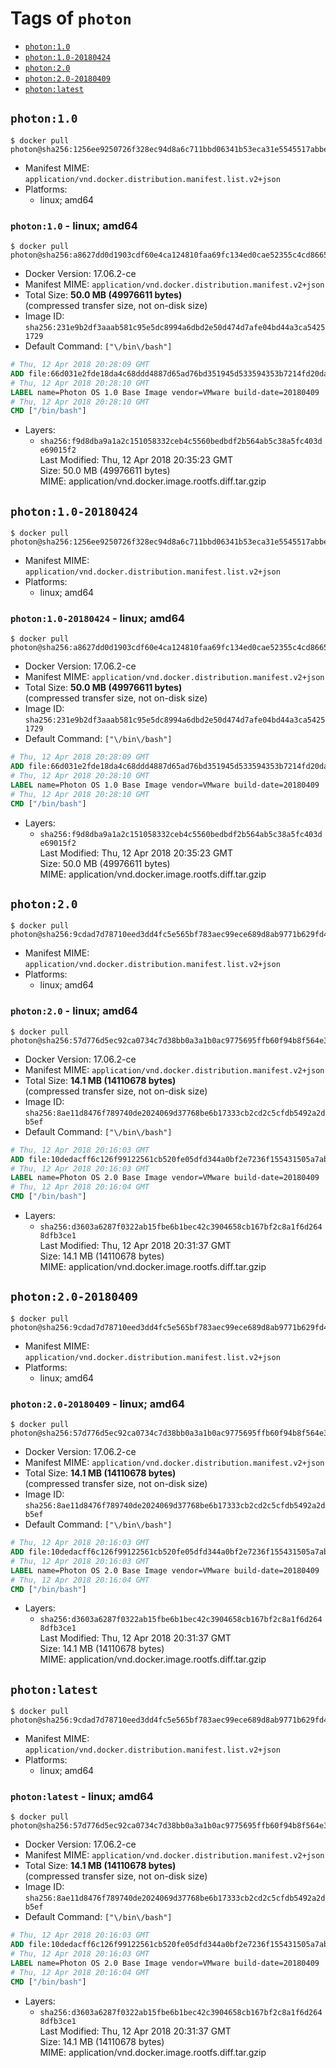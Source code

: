 <!-- THIS FILE IS GENERATED VIA './update-remote.sh' -->

# Tags of `photon`

-	[`photon:1.0`](#photon10)
-	[`photon:1.0-20180424`](#photon10-20180424)
-	[`photon:2.0`](#photon20)
-	[`photon:2.0-20180409`](#photon20-20180409)
-	[`photon:latest`](#photonlatest)

## `photon:1.0`

```console
$ docker pull photon@sha256:1256ee9250726f328ec94d8a6c711bbd06341b53eca31e5545517abbe6a154df
```

-	Manifest MIME: `application/vnd.docker.distribution.manifest.list.v2+json`
-	Platforms:
	-	linux; amd64

### `photon:1.0` - linux; amd64

```console
$ docker pull photon@sha256:a8627dd0d1903cdf60e4ca124810faa69fc134ed0cae52355c4cd866571459b4
```

-	Docker Version: 17.06.2-ce
-	Manifest MIME: `application/vnd.docker.distribution.manifest.v2+json`
-	Total Size: **50.0 MB (49976611 bytes)**  
	(compressed transfer size, not on-disk size)
-	Image ID: `sha256:231e9b2df3aaab581c95e5dc8994a6dbd2e50d474d7afe04bd44a3ca54251729`
-	Default Command: `["\/bin\/bash"]`

```dockerfile
# Thu, 12 Apr 2018 20:28:09 GMT
ADD file:66d031e2fde18da4c68ddd4887d65ad76bd351945d533594353b7214fd20da3f in / 
# Thu, 12 Apr 2018 20:28:10 GMT
LABEL name=Photon OS 1.0 Base Image vendor=VMware build-date=20180409
# Thu, 12 Apr 2018 20:28:10 GMT
CMD ["/bin/bash"]
```

-	Layers:
	-	`sha256:f9d8dba9a1a2c151058332ceb4c5560bedbdf2b564ab5c38a5fc403de69015f2`  
		Last Modified: Thu, 12 Apr 2018 20:35:23 GMT  
		Size: 50.0 MB (49976611 bytes)  
		MIME: application/vnd.docker.image.rootfs.diff.tar.gzip

## `photon:1.0-20180424`

```console
$ docker pull photon@sha256:1256ee9250726f328ec94d8a6c711bbd06341b53eca31e5545517abbe6a154df
```

-	Manifest MIME: `application/vnd.docker.distribution.manifest.list.v2+json`
-	Platforms:
	-	linux; amd64

### `photon:1.0-20180424` - linux; amd64

```console
$ docker pull photon@sha256:a8627dd0d1903cdf60e4ca124810faa69fc134ed0cae52355c4cd866571459b4
```

-	Docker Version: 17.06.2-ce
-	Manifest MIME: `application/vnd.docker.distribution.manifest.v2+json`
-	Total Size: **50.0 MB (49976611 bytes)**  
	(compressed transfer size, not on-disk size)
-	Image ID: `sha256:231e9b2df3aaab581c95e5dc8994a6dbd2e50d474d7afe04bd44a3ca54251729`
-	Default Command: `["\/bin\/bash"]`

```dockerfile
# Thu, 12 Apr 2018 20:28:09 GMT
ADD file:66d031e2fde18da4c68ddd4887d65ad76bd351945d533594353b7214fd20da3f in / 
# Thu, 12 Apr 2018 20:28:10 GMT
LABEL name=Photon OS 1.0 Base Image vendor=VMware build-date=20180409
# Thu, 12 Apr 2018 20:28:10 GMT
CMD ["/bin/bash"]
```

-	Layers:
	-	`sha256:f9d8dba9a1a2c151058332ceb4c5560bedbdf2b564ab5c38a5fc403de69015f2`  
		Last Modified: Thu, 12 Apr 2018 20:35:23 GMT  
		Size: 50.0 MB (49976611 bytes)  
		MIME: application/vnd.docker.image.rootfs.diff.tar.gzip

## `photon:2.0`

```console
$ docker pull photon@sha256:9cdad7d78710eed3dd4fc5e565bf783aec99ece689d8ab9771b629fd4e5d0ed1
```

-	Manifest MIME: `application/vnd.docker.distribution.manifest.list.v2+json`
-	Platforms:
	-	linux; amd64

### `photon:2.0` - linux; amd64

```console
$ docker pull photon@sha256:57d776d5ec92ca0734c7d38bb0a3a1b0ac9775695ffb60f94b8f564e3070a42d
```

-	Docker Version: 17.06.2-ce
-	Manifest MIME: `application/vnd.docker.distribution.manifest.v2+json`
-	Total Size: **14.1 MB (14110678 bytes)**  
	(compressed transfer size, not on-disk size)
-	Image ID: `sha256:8ae11d8476f789740de2024069d37768be6b17333cb2cd2c5cfdb5492a2db5ef`
-	Default Command: `["\/bin\/bash"]`

```dockerfile
# Thu, 12 Apr 2018 20:16:03 GMT
ADD file:10dedacff6c126f99122561cb520fe05dfd344a0bf2e7236f155431505a7aba6 in / 
# Thu, 12 Apr 2018 20:16:03 GMT
LABEL name=Photon OS 2.0 Base Image vendor=VMware build-date=20180409
# Thu, 12 Apr 2018 20:16:04 GMT
CMD ["/bin/bash"]
```

-	Layers:
	-	`sha256:d3603a6287f0322ab15fbe6b1bec42c3904658cb167bf2c8a1f6d2648dfb3ce1`  
		Last Modified: Thu, 12 Apr 2018 20:31:37 GMT  
		Size: 14.1 MB (14110678 bytes)  
		MIME: application/vnd.docker.image.rootfs.diff.tar.gzip

## `photon:2.0-20180409`

```console
$ docker pull photon@sha256:9cdad7d78710eed3dd4fc5e565bf783aec99ece689d8ab9771b629fd4e5d0ed1
```

-	Manifest MIME: `application/vnd.docker.distribution.manifest.list.v2+json`
-	Platforms:
	-	linux; amd64

### `photon:2.0-20180409` - linux; amd64

```console
$ docker pull photon@sha256:57d776d5ec92ca0734c7d38bb0a3a1b0ac9775695ffb60f94b8f564e3070a42d
```

-	Docker Version: 17.06.2-ce
-	Manifest MIME: `application/vnd.docker.distribution.manifest.v2+json`
-	Total Size: **14.1 MB (14110678 bytes)**  
	(compressed transfer size, not on-disk size)
-	Image ID: `sha256:8ae11d8476f789740de2024069d37768be6b17333cb2cd2c5cfdb5492a2db5ef`
-	Default Command: `["\/bin\/bash"]`

```dockerfile
# Thu, 12 Apr 2018 20:16:03 GMT
ADD file:10dedacff6c126f99122561cb520fe05dfd344a0bf2e7236f155431505a7aba6 in / 
# Thu, 12 Apr 2018 20:16:03 GMT
LABEL name=Photon OS 2.0 Base Image vendor=VMware build-date=20180409
# Thu, 12 Apr 2018 20:16:04 GMT
CMD ["/bin/bash"]
```

-	Layers:
	-	`sha256:d3603a6287f0322ab15fbe6b1bec42c3904658cb167bf2c8a1f6d2648dfb3ce1`  
		Last Modified: Thu, 12 Apr 2018 20:31:37 GMT  
		Size: 14.1 MB (14110678 bytes)  
		MIME: application/vnd.docker.image.rootfs.diff.tar.gzip

## `photon:latest`

```console
$ docker pull photon@sha256:9cdad7d78710eed3dd4fc5e565bf783aec99ece689d8ab9771b629fd4e5d0ed1
```

-	Manifest MIME: `application/vnd.docker.distribution.manifest.list.v2+json`
-	Platforms:
	-	linux; amd64

### `photon:latest` - linux; amd64

```console
$ docker pull photon@sha256:57d776d5ec92ca0734c7d38bb0a3a1b0ac9775695ffb60f94b8f564e3070a42d
```

-	Docker Version: 17.06.2-ce
-	Manifest MIME: `application/vnd.docker.distribution.manifest.v2+json`
-	Total Size: **14.1 MB (14110678 bytes)**  
	(compressed transfer size, not on-disk size)
-	Image ID: `sha256:8ae11d8476f789740de2024069d37768be6b17333cb2cd2c5cfdb5492a2db5ef`
-	Default Command: `["\/bin\/bash"]`

```dockerfile
# Thu, 12 Apr 2018 20:16:03 GMT
ADD file:10dedacff6c126f99122561cb520fe05dfd344a0bf2e7236f155431505a7aba6 in / 
# Thu, 12 Apr 2018 20:16:03 GMT
LABEL name=Photon OS 2.0 Base Image vendor=VMware build-date=20180409
# Thu, 12 Apr 2018 20:16:04 GMT
CMD ["/bin/bash"]
```

-	Layers:
	-	`sha256:d3603a6287f0322ab15fbe6b1bec42c3904658cb167bf2c8a1f6d2648dfb3ce1`  
		Last Modified: Thu, 12 Apr 2018 20:31:37 GMT  
		Size: 14.1 MB (14110678 bytes)  
		MIME: application/vnd.docker.image.rootfs.diff.tar.gzip
